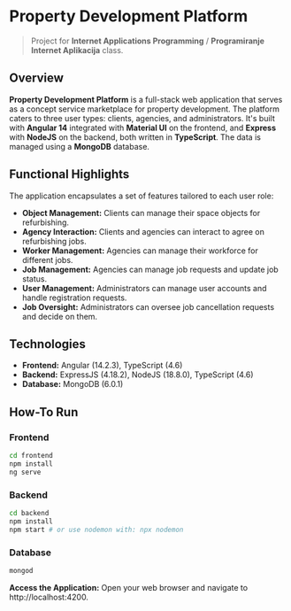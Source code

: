 # Property Development Platform
> Project for **Internet Applications Programming** / **Programiranje Internet Aplikacija** class.

## Overview

**Property Development Platform** is a full-stack web application that serves as a concept service marketplace for property development. The platform caters to three user types: clients, agencies, and administrators. It's built with **Angular 14** integrated with **Material UI** on the frontend, and **Express** with **NodeJS** on the backend, both written in **TypeScript**. The data is managed using a **MongoDB** database.

## Functional Highlights

The application encapsulates a set of features tailored to each user role:

- **Object Management:** Clients can manage their space objects for refurbishing.
- **Agency Interaction:** Clients and agencies can interact to agree on refurbishing jobs.
- **Worker Management:** Agencies can manage their workforce for different jobs.
- **Job Management:** Agencies can manage job requests and update job status.
- **User Management:** Administrators can manage user accounts and handle registration requests.
- **Job Oversight:** Administrators can oversee job cancellation requests and decide on them.

## Technologies

- **Frontend:** Angular (14.2.3), TypeScript (4.6)
- **Backend:** ExpressJS (4.18.2), NodeJS (18.8.0), TypeScript (4.6)
- **Database:** MongoDB (6.0.1)

## How-To Run

### Frontend

```bash
cd frontend
npm install
ng serve
```

### Backend

```bash
cd backend
npm install
npm start # or use nodemon with: npx nodemon
```

### Database

```bash
mongod
```

**Access the Application:** Open your web browser and navigate to http://localhost:4200.
